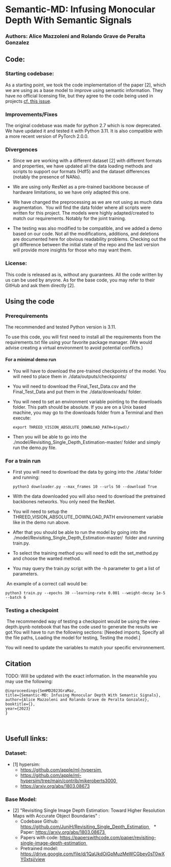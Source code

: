 # Semantic-MD: Infusing Monocular Depth With Semantic Signals 
### Authors: Alice Mazzoleni and Rolando Grave de Peralta Gonzalez 
## Code:
### Starting codebase:
 As a starting point, we took the code implementation of the paper [2], which we are using as a base model to improve using semantic information. They have no official licensing file, but they agree to the code being used in projects [cf. this issue](https://github.com/JunjH/Revisiting_Single_Depth_Estimation/issues/29#issuecomment-723793625).

### Improvements/Fixes

The original codebase was made for python 2.7 which is now deprecated. We have updated it and tested it with Python 3.11. It is also compatible with a more recent version of PyTorch 2.0.0.
### Divergences

* Since we are working with a different dataset [2] with different formats and properties, we have updated all the data loading methods and scripts to support our formats (Hdf5) and the dataset differences (notably the presence of NANs).

* We are using only ResNet as a pre-trained backbone because of hardware limitations, so we have only adapted this one.

* We have changed the preprocessing as we are not using as much data augmentation. 
You will find the data folder where all scripts were written for this project.
The models were highly adapted/created to match our requirements. Notably for the joint training.

* The testing was also modified to be compatible, and we added a demo based on our code.
Not all the modifications, additions, and deletions are documented here for obvious readability problems. Checking out the git difference between the initial state of the repo and the last version will provide more insights for those who may want them.

### License:
This code is released as is, without any guarantees. All the code written by us can be used by anyone. As for the base code, you may refer to their GitHub and ask them directly [2].
## Using the code
### Prerequirements

The recommended and tested Python version is 3.11.

To use this code, you will first need to install all the requirements from the requirements.txt file using your favorite package manager. (We would advise creating a virtual environment to avoid potential conflicts.)
#### For a minimal demo run

- You will have to download the pre-trained checkpoints of the model. You will need to place them in ./data/outputs/checkpoints/
  
- You will need to download the Final_Test_Data.csv and the Final_Test_Data and put them in the ./data/downloads/ folder.
  
* You will need to set an environment variable pointing to the downloads folder. This path should be absolute. If you are on a Unix based machine, you may go to the downloads folder from a Terminal and then execute:

      export THREED_VISION_ABSOLUTE_DOWNLOAD_PATH=$(pwd)/
      
* Then you will be able to go into the ./model/Revisiting_Single_Depth_Estimation-master/ folder and simply run the demo.py file.
### For a train run
* First you will need to download the data by going into the ./data/ folder and running:        

      python3 downloader.py --max_frames 10 --urls 50 --download True

* With the data downloaded you will also need to download the pretrained backbones networks. You only need the ResNet.

* You will need to setup the THREED_VISION_ABSOLUTE_DOWNLOAD_PATH environement variable like in the demo run above.
*  After that you should be able to run the model by going into the ./model/Revisiting_Single_Depth_Estimation-master/  folder and running train.py.
*   To select the training method you will need to edit the set_method.py and choose the wanted method.
*    You may query the train.py script with the -h parameter to get a list of parameters.
    
 An example of a correct call would be:


    python3 train.py --epochs 30 --learning-rate 0.001 --weight-decay 1e-5 --batch 6
### Testing a checkpoint
 The recommended way of testing a checkpoint would be using the view-depth.ipynb notebook that has the code used to generate the results we got.You will have to run the following sections: [Needed imports, Specify all the file paths, Loading the model for testing, Testing the model.]
      

You will need to update the variables to match your specific environnement.
## Citation
TODO: Will be updated with the exact information. In the meanwhile you may use the following:
          

    @inproceedings{SemMD2023GraMaz,
    title={Semantic-MD: Infusing Monocular Depth With Semantic Signals},
    author={Alice Mazzoleni and Rolando Grave de Peralta Gonzalez},
    booktitle={},
    year={2023}
    }
 
## Usefull links:
### Dataset:
* [1] hypersim:  
   * https://github.com/apple/ml-hypersim  
  *  https://github.com/apple/ml-hypersim/tree/main/contrib/mikeroberts3000 
  *  https://arxiv.org/abs/1803.08673
### Base Model:
* [2] "Revisiting Single Image Depth Estimation: Toward Higher Resolution Maps with Accurate Object Boundaries" :    
  * Codebase Github: https://github.com/JunjH/Revisiting_Single_Depth_Estimation    * Paper: https://arxiv.org/abs/1803.08673    
  *  Papers with code: https://paperswithcode.com/paper/revisiting-single-image-depth-estimation    
  *   Pretrained model: https://drive.google.com/file/d/1QaUkdOiGpMuzMeWCGbey0sT0wXY0xtsj/view